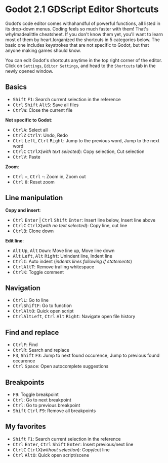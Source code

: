 # Godot 2.1 GDScript Editor Shortcuts

<!-- kbd select regex: ^(((Ctrl|Alt|Shift|F\d)\s?)+(\w+\d?|\=|\+)?)-->
<!-- alternative: (Ctrl|Shift|Alt|F\d|[0-9]|Space|Enter|Left|Right|Up|Down|\=|\-) -->

Godot’s code editor comes withahandful of powerful functions, all listed in its drop-down menus. Coding feels so much faster with them! That's whyImadealittle cheatsheet. If you don't know them yet, you'll want to learn most of them by heart.Iorganized the shortcuts in 5 categories below. The basic one includes keystrokes that are not specific to Godot, but that anyone making games should know.

You can edit Godot's shortcuts anytime in the top right corner of the editor. Click on `Settings`, `Editor Settings`, and head to the `Shortcuts` tab in the newly opened window.


## Basics

- <kbd>Shift</kbd> <kbd>F1</kbd>: Search current selection in the reference
- <kbd>Ctrl</kbd> <kbd>Shift</kbd> <kbd>Alt</kbd><kbd>S</kbd>: Save all files
- <kbd>Ctrl</kbd><kbd>W</kbd>: Close the current file

**Not specific to Godot**:

- <kbd>Ctrl</kbd><kbd>A</kbd>: Select all
- <kbd>Ctrl</kbd><kbd>Z</kbd> <kbd>Ctrl</kbd><kbd>Y</kbd>: Undo, Redo
- <kbd>Ctrl</kbd> <kbd>Left</kbd>, <kbd>Ctrl</kbd> <kbd>Right</kbd>: Jump to the previous word, Jump to the next word
- <kbd>Ctrl</kbd><kbd>C</kbd> <kbd>Ctrl</kbd><kbd>X</kbd>(_with text selected_): Copy selection, Cut selection
- <kbd>Ctrl</kbd><kbd>V</kbd>: Paste

**Zoom**:

- <kbd>Ctrl</kbd> <kbd>=</kbd>, <kbd>Ctrl</kbd> -: Zoom in, Zoom out
- <kbd>Ctrl</kbd> <kbd>0</kbd>: Reset zoom


## Line manipulation

**Copy and insert**:

- <kbd>Ctrl</kbd> <kbd>Enter</kbd> | <kbd>Ctrl</kbd> <kbd>Shift</kbd> <kbd>Enter</kbd>: Insert line below, Insert line above
- <kbd>Ctrl</kbd><kbd>C</kbd> <kbd>Ctrl</kbd><kbd>X</kbd>(_with no text selected_): Copy line, cut line
- <kbd>Ctrl</kbd><kbd>B</kbd>: Clone down

**Edit line**:

- <kbd>Alt</kbd> <kbd>Up</kbd>, <kbd>Alt</kbd> <kbd>Down</kbd>: Move line up, Move line down
- <kbd>Alt</kbd> <kbd>Left</kbd>, <kbd>Alt</kbd> <kbd>Right</kbd>: Unindent line, Indent line
- <kbd>Ctrl</kbd><kbd>I</kbd>: Auto indent (_indents lines following if statements_)
- <kbd>Ctrl</kbd><kbd>Alt</kbd><kbd>T</kbd>: Remove trailing whitespace
- <kbd>Ctrl</kbd><kbd>K</kbd>: Toggle comment


## Navigation

- <kbd>Ctrl</kbd><kbd>L</kbd>: Go to line
- <kbd>Ctrl</kbd><kbd>Shift</kbd><kbd>F</kbd>: Go to function
- <kbd>Ctrl</kbd><kbd>Alt</kbd><kbd>O</kbd>: Quick open script
- <kbd>Ctrl</kbd><kbd>Alt</kbd><kbd>Left</kbd>, <kbd>Ctrl</kbd> <kbd>Alt</kbd> <kbd>Right</kbd>: Navigate open file history


## Find and replace

- <kbd>Ctrl</kbd><kbd>F</kbd>: Find
- <kbd>Ctrl</kbd><kbd>R</kbd>: Search and replace
- <kbd>F3</kbd>, <kbd>Shift</kbd> <kbd>F3</kbd>: Jump to next found occurence, Jump to previous found occurence
- <kbd>Ctrl</kbd> <kbd>Space</kbd>: Open autocomplete suggestions


## Breakpoints

- <kbd>F9</kbd>: Toggle breakpoint
- <kbd>Ctrl</kbd>: Go to next breakpoint
- <kbd>Ctrl</kbd>: Go to previous breakpoint
- <kbd>Shift</kbd> <kbd>Ctrl</kbd> <kbd>F9</kbd>: Remove all breakpoints


## My favorites

- <kbd>Shift</kbd> <kbd>F1</kbd>: Search current selection in the reference
- <kbd>Ctrl</kbd> <kbd>Enter</kbd>, <kbd>Ctrl</kbd> <kbd>Shift</kbd> <kbd>Enter</kbd>: Insert previous/next line
- <kbd>Ctrl</kbd><kbd>C</kbd> <kbd>Ctrl</kbd><kbd>X</kbd>(_without selection_): Copy/cut line
- <kbd>Ctrl</kbd> <kbd>Alt</kbd><kbd>O</kbd>: Quick open script/scene